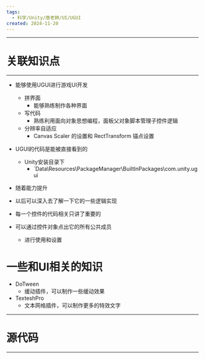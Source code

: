 ```yaml
---
tags:
  - 科学/Unity/唐老狮/UI/UGUI
created: 2024-11-20
---
```


---
# 关联知识点



---
- 能够使用UGUI进行游戏UI开发
	- 拼界面
		- 能够熟练制作各种界面
	- 写代码
		- 熟练利用面向对象思想编程，面板父对象脚本管理子控件逻辑
	- 分辨率自适应
		- Canvas Scaler 的设置和 RectTransform 锚点设置

- UGUI的代码是能被直接看到的
	- Unity安装目录下
		- `Data\Resources\PackageManager\BuiltInPackages\com.unity.ugui
- 随着能力提升
- 以后可以深入去了解一下它的一些逻辑实现
- 每一个控件的代码相关只讲了重要的
- 可以通过控件对象点出它的所有公共成员
	- 进行使用和设置
# 一些和UI相关的知识

- DoTween
	- 缓动插件，可以制作一些缓动效果
- TexteshPro
	- 文本网格插件，可以制作更多的特效文字

---
# 源代码



---